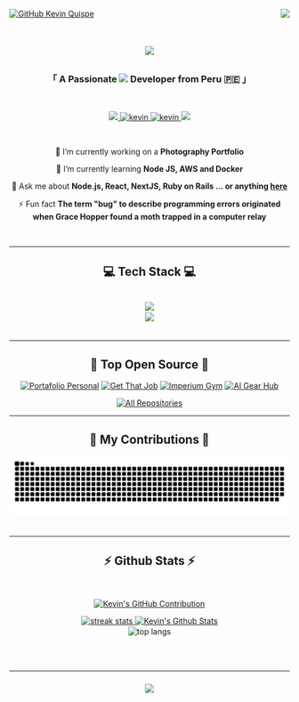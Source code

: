 <!--<h3 align="center">
        <samp>&gt; Hey There!, I am
                <b><a target="_blank" href="https://www.kevincarlosqa.dev/">Kevin Quispe Aquise</a></b>
        </samp>
</h3>-->
<a href="https://www.kevincarlosqa.dev/" target="_blank"> <img align="right" src="https://visitor-badge.laobi.icu/badge?page_id=Kevincarlosqa.visitor-badge.issue.1" /></a>
[![GitHub Kevin Quispe](https://img.shields.io/github/followers/Kevincarlosqa?label=follow&style=social)](https://github.com/Kevincarlosqa)

<h1 align="center">
    <img src="https://readme-typing-svg.herokuapp.com/?font=Righteous&size=35&center=true&vCenter=true&width=500&height=70&duration=4000&lines=Hi+There!+👋;+I'm+Kevin+Quispe!;" />
</h1>

<h3 align="center">「 A Passionate <img src="https://readme-typing-svg.herokuapp.com/?font=Righteous&size=18&center=true&pause=500&vCenter=true&width=90&height=14&duration=4000&lines=Frontend;Backend;Full+Stack" /> Developer from <b>Peru</b> 🇵🇪 」</h3>
<br/>
<p align="center">
<a href="https://www.kevincarlosqa.dev/" target="_blank">
     <img src="https://img.shields.io/badge/Portfolio-FF5722?style=for-the-badge&logo=todoist&logoColor=white" target="_blank" /> <!-- sqlite, safari, google-chrome are other good icon options -->
  </a>
 <a href="https://www.linkedin.com/in/kevin-quispe-aquise/" target="_blank">
  <img src="https://img.shields.io/badge/LinkedIn-0077B5?style=for-the-badge&logo=linkedin&logoColor=white" alt="kevin"/>
 </a>
 <a href="https://www.instagram.com/kevincarlosqa/" target="_blank">
  <img src="https://img.shields.io/badge/Instagram-fe4164?style=for-the-badge&logo=instagram&logoColor=white" alt="kevin" />
 </a> 
   <a href="mailto:kevincarlosqa@gmail.com">
    <img src="https://img.shields.io/badge/Gmail-333333?style=for-the-badge&logo=gmail&logoColor=red" />
  </a>

</p>
<br />
<div align="center">
 
 🔭 I’m currently working on a **Photography Portfolio**
 
 🌱 I’m currently learning **Node JS, AWS and Docker**

 💬 Ask me about **Node.js, React, NextJS, Ruby on Rails ... or anything [here](https://github.com/Kevincarlosqa/Kevincarlosqa/issues)**

 ⚡ Fun fact **The term "bug" to describe programming errors originated when Grace Hopper found a moth trapped in a computer relay**
 
 </div>
<!--   s
<img align='right' src="https://media1.giphy.com/media/qgQUggAC3Pfv687qPC/giphy.gif" width="230">
 ✌️ &emsp; Enjoy to do programming and sharing knowledge <br/><br/>
 ❤️ &emsp; Love to writing code and learning new features<br/><br/>
 📧 &emsp; Reach me anytime: alsiam.dev@gmail.com<br/><br/>
 💬 &emsp; Ask me about anything [here](https://github.com/alsiam/alsiam/issues)
 -->
<br/>
<hr/>

<h2 align="center">💻 Tech Stack 💻</h2>
<br/>
  <div align="center">
          <a href="https://www.kevincarlosqa.dev/" target="_blank"><img src="https://skillicons.dev/icons?i=html,css,js,react,ts,nextjs,tailwind,threejs" /><br><img src="https://skillicons.dev/icons?i=ruby,rails,postgres,nodejs,express,emotion,vscode" /></a>
  </div>
<br/>
<hr/>
<!--## Top Open Source -
[![Web Projects](https://github-readme-stats.vercel.app/api/pin/?username=alsiam&repo=web-projects&border_color=7F3FBF&bg_color=0D1117&title_color=C9D1D9&text_color=8B949E&icon_color=7F3FBF)](https://github.com/alsiam/web-projects)
[![Al Folio](https://github-readme-stats.vercel.app/api/pin/?username=alsiam&repo=al-folio&border_color=7F3FBF&bg_color=0D1117&title_color=C9D1D9&text_color=8B949E&icon_color=7F3FBF)](https://github.com/alsiam/al-folio)
[![Al Siam Readme](https://github-readme-stats.vercel.app/api/pin/?username=alsiam&repo=alsiam&border_color=7F3FBF&bg_color=0D1117&title_color=C9D1D9&text_color=8B949E&icon_color=7F3FBF)](https://github.com/alsiam/alsiam)
[![Al Siam Teminal](https://github-readme-stats.vercel.app/api/pin/?username=alsiam&repo=alsiam.github.io&border_color=7F3FBF&bg_color=0D1117&title_color=C9D1D9&text_color=8B949E&icon_color=7F3FBF)](https://github.com/alsiam/alsiam.github.io) -->
<div align=center>
          <h2>📁 Top Open Source 📁</h2>
        
[![Portafolio Personal](https://github-readme-stats.vercel.app/api/pin/?username=Kevincarlosqa&repo=Portfolio&theme=react)](https://github.com/Kevincarlosqa/Portfolio)
[![Get That Job](https://github-readme-stats.vercel.app/api/pin/?username=Kevincarlosqa&repo=GetThatJob&theme=react)](https://github.com/Kevincarlosqa/GetThatJob)
[![Imperium Gym](https://github-readme-stats.vercel.app/api/pin/?username=Kevincarlosqa&repo=gym-project&theme=react)](https://github.com/Kevincarlosqa/gym-project)
[![AI Gear Hub](https://github-readme-stats.vercel.app/api/pin/?username=Kevincarlosqa&repo=AIToolProject&theme=react)](https://github.com/Kevincarlosqa/AIToolProject)
</div>

<p align="center">
  <a href="https://github.com/Kevincarlosqa?tab=repositories" target="_blank"><img alt="All Repositories" title="All Repositories" src="https://img.shields.io/badge/-All%20Repos-2962FF?style=for-the-badge&logo=koding&logoColor=white&color=cyan"/></a>
</p>
<hr/>
<div align="center">
  <h2>📅 My Contributions 📅</h2>
 
  <img alt="snake eating my contributions" src="https://raw.githubusercontent.com/Kevincarlosqa/Kevincarlosqa/output/github-contribution-grid-snake.svg" />
  <br/><br/>
  <hr/>
</div>

<h2 align="center">⚡ Github Stats ⚡</h2>
<br>
<div align=center>
        <p align="center">
  <a href="[https://github.com/Kevincarlosqa](https://github.com/Kevincarlosqa)">
    <img src="https://github-profile-summary-cards.vercel.app/api/cards/profile-details?username=Kevincarlosqa&theme=react" alt="Kevin's GitHub Contribution"/>
  </a>
</p>
<a href="https://github.com/Kevincarlosqa">
  <img width=390 src="https://streak-stats.demolab.com/?user=Kevincarlosqa&count_private=true&theme=react&border_radius=10" alt="streak stats"/>
</a>
  <!--<img width=390 src="https://github-readme-stats.vercel.app/api?username=Kevincarlosqa&count_private=true&show_icons=true&theme=react&rank_icon=github&border_radius=10" alt="readme stats" />-->
         <a href="https://github.com/Kevincarlosqa"><img width=390  alt="Kevin's Github Stats" src="https://denvercoder1-github-readme-stats.vercel.app/api?username=Kevincarlosqa&show_icons=true&count_private=true&theme=react&rank_icon=github&border_radius=10"/></a>
  <br/>
  <img width=325 align="center" src="https://github-readme-stats.vercel.app/api/top-langs/?username=Kevincarlosqa&langs_count=6&layout=compact&theme=react&border_radius=10&size_weight=0.5&count_weight=0.5&exclude_repo=github-readme-stats" alt="top langs" />
</div>

<!--
<p align="center">
  <a href="https://github.com/Kevincarlosqa">
    <img src="https://github-readme-streak-stats.herokuapp.com/?user=Kevincarlosqa&theme=react&border=808080&background=0D1117" alt="Kevin's GitHub streak"/>
  </a>
</p>

<p align="center">
  <a href="[https://github.com/Kevincarlosqa](https://github.com/Kevincarlosqa)">
    <img src="https://github-profile-summary-cards.vercel.app/api/cards/profile-details?username=Kevincarlosqa&theme=react" alt="Kevin's GitHub Contribution"/>
  </a>
</p>

<a> 
    <a href="https://github.com/Kevincarlosqa"><img alt="Kevin's Github Stats" src="https://denvercoder1-github-readme-stats.vercel.app/api?username=Kevincarlosqa&show_icons=true&count_private=true&theme=react&rank_icon=github&border_radius=10" height="192px" width="49.5%"/></a>
  <a href="https://github.com/Kevincarlosqa"><img alt="Kevin's Top Languages" src="https://denvercoder1-github-readme-stats.vercel.app/api/top-langs/?username=Kevincarlosqa&langs_count=6&layout=compact&theme=react&rank_icon=github&border_radius=10" height="192px"/></a>-->

<br/><br/>
<hr/>

<h3 align="center">
    <img src="https://readme-typing-svg.herokuapp.com/?font=Righteous&size=25&center=true&vCenter=true&width=500&height=70&duration=4000&lines=Thanks+for+visiting!+✌️;+Shoot+me+a+message+on+Linkedin!;I'm+always+down+to+collab+😄">
</h3>

<br/>
